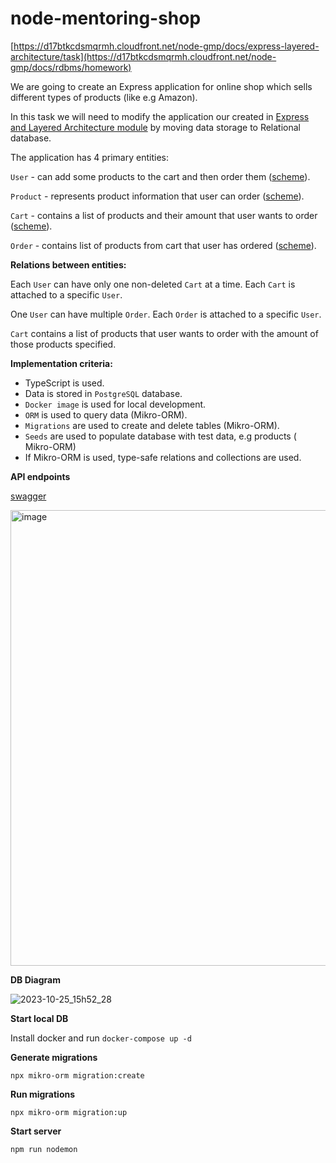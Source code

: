 # node-mentoring-shop
[https://d17btkcdsmqrmh.cloudfront.net/node-gmp/docs/express-layered-architecture/task](https://d17btkcdsmqrmh.cloudfront.net/node-gmp/docs/rdbms/homework)

We are going to create an Express application for online shop which sells different types of products (like e.g Amazon).

In this task we will need to modify the application our created in [Express and Layered Architecture module](https://github.com/kandalova/node-mentoring-shop/pull/1)  by moving data storage to Relational database.

The application has 4 primary entities:

<code>User</code> - can add some products to the cart and then order them ([scheme](https://github.com/kandalova/node-mentoring-shop/blob/task_6_shop_express.js/src/scheme/UserScheme.ts)).

<code>Product</code> - represents product information that user can order ([scheme](https://github.com/kandalova/node-mentoring-shop/blob/task_6_shop_express.js/src/scheme/ProductScheme.ts)).

<code>Cart</code> - contains a list of products and their amount that user wants to order ([scheme](https://github.com/kandalova/node-mentoring-shop/blob/task_6_shop_express.js/src/scheme/CartScheme.ts)).

<code>Order</code> - contains list of products from cart that user has ordered ([scheme](https://github.com/kandalova/node-mentoring-shop/blob/task_6_shop_express.js/src/scheme/OrderScheme.ts)).

**Relations between entities:**

Each <code>User</code> can have only one non-deleted <code>Cart</code> at a time.
Each <code>Cart</code> is attached to a specific <code>User</code>.

One <code>User</code> can have multiple <code>Order</code>. Each <code>Order</code> is attached to a specific <code>User</code>.

<code>Cart</code> contains a list of products that user wants to order with the amount of those products specified.

**Implementation criteria:**

- TypeScript is used.
- Data is stored in `PostgreSQL` database.
- `Docker image` is used for local development.
- `ORM` is used to query data (Mikro-ORM).
- `Migrations` are used to create and delete tables (Mikro-ORM).
- `Seeds` are used to populate database with test data, e.g products ( Mikro-ORM)
- If Mikro-ORM is used, type-safe relations and collections are used.

**API endpoints**

[swagger](https://github.com/kandalova/node-mentoring-shop/blob/task_6_shop_express.js/swagger.md)

<img width="729" alt="image" src="https://github.com/kandalova/node-mentoring-shop/assets/26093763/f1e36899-e171-436e-83c4-72dcb20264e2">

**DB Diagram**

![2023-10-25_15h52_28](https://github.com/kandalova/node-mentoring-shop/assets/26093763/264f07d4-794f-4c8b-bd28-edbee1c82ac7)

**Start local DB**

Install docker and run `docker-compose up -d`

**Generate migrations** 

`npx mikro-orm migration:create`

**Run migrations**

`npx mikro-orm migration:up`

**Start server**

`npm run nodemon`
